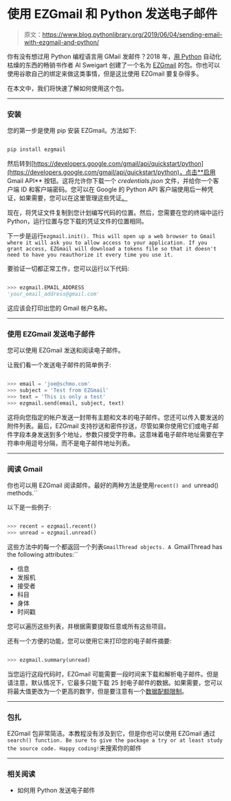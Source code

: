 # 使用 EZGmail 和 Python 发送电子邮件

> 原文：<https://www.blog.pythonlibrary.org/2019/06/04/sending-email-with-ezgmail-and-python/>

你有没有想过用 Python 编程语言用 GMail 发邮件？2018 年，[用 Python](https://automatetheboringstuff.com/) 自动化枯燥的东西的畅销书作者 Al Sweigart 创建了一个名为 [EZGmail](https://pypi.org/project/EZGmail/) 的包。你也可以使用谷歌自己的绑定来做这类事情，但是这比使用 EZGmail 要复杂得多。

在本文中，我们将快速了解如何使用这个包。

* * *

### 安装

您的第一步是使用 pip 安装 EZGmail。方法如下:

```py

pip install ezgmail

```

然后转到[https://developers.google.com/gmail/api/quickstart/python](https://developers.google.com/gmail/api/quickstart/python)，点击**启用 Gmail API** 按钮。这将允许你下载一个 *credentials.json* 文件，并给你一个客户端 ID 和客户端密码。您可以在 Google 的 Python API 客户端使用后一种凭证，如果需要，您可以在这里管理这些凭证[。](https://console.developers.google.com/apis/credentials)

现在，将凭证文件复制到您计划编写代码的位置。然后，您需要在您的终端中运行 Python，运行位置与您下载的凭证文件的位置相同。

下一步是运行`ezgmail.init(). This will open up a web browser to Gmail where it will ask you to allow access to your application. If you grant access, EZGmail will download a tokens file so that it doesn't need to have you reauthorize it every time you use it.`

要验证一切都正常工作，您可以运行以下代码:

```py

>>> ezgmail.EMAIL_ADDRESS
'your_email_address@gmail.com'

```

这应该会打印出您的 Gmail 帐户名称。

* * *

### 使用 EZGmail 发送电子邮件

您可以使用 EZGmail 发送和阅读电子邮件。

让我们看一个发送电子邮件的简单例子:

```py

>>> email = 'joe@schmo.com'
>>> subject = 'Test from EZGmail'
>>> text = 'This is only a test'
>>> ezgmail.send(email, subject, text)

```

这将向您指定的帐户发送一封带有主题和文本的电子邮件。您还可以传入要发送的附件列表。最后，EZGmail 支持抄送和密件抄送，尽管如果你使用它们或电子邮件字段本身发送到多个地址，参数只接受字符串。这意味着电子邮件地址需要在字符串中用逗号分隔，而不是电子邮件地址列表。

* * *

### 阅读 Gmail

你也可以用 EZGmail 阅读邮件。最好的两种方法是使用`recent() and `unread() methods.``

以下是一些例子:

```py

>>> recent = ezgmail.recent()
>>> unread = ezgmail.unread()

```

这些方法中的每一个都返回一个列表`GmailThread objects. A `GmailThread has the following attributes:``

*   信息
*   发报机
*   接受者
*   科目
*   身体
*   时间戳

您可以遍历这些列表，并根据需要提取任意或所有这些项目。

还有一个方便的功能，您可以使用它来打印您的电子邮件摘要:

```py

>>> ezgmail.summary(unread)

```

当您运行这段代码时，EZGmail 可能需要一段时间来下载和解析电子邮件。但是请注意，默认情况下，它最多只能下载 25 封电子邮件的数据。如果需要，您可以将最大值更改为一个更高的数字，但是要注意有一个[数据配额限制](https://developers.google.com/gmail/api/v1/reference/quota)。

* * *

### 包扎

EZGmail 包非常简洁。本教程没有涉及到它，但是你也可以使用 EZGmail 通过`search() function. Be sure to give the package a try or at least study the source code. Happy coding!`来搜索你的邮件

* * *

### 相关阅读

*   如何用 Python 发送电子邮件